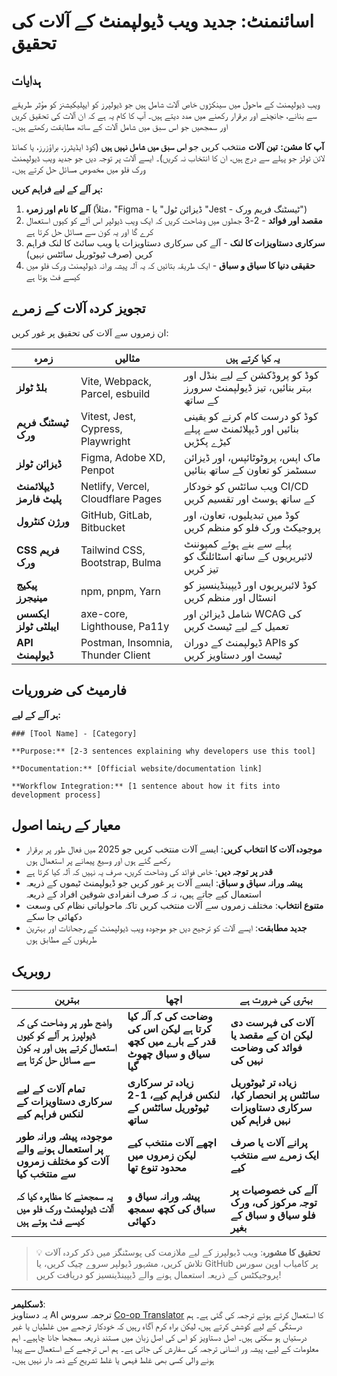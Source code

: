 <!--
CO_OP_TRANSLATOR_METADATA:
{
  "original_hash": "17b8ec8e85d99e27dcb3f73842e583be",
  "translation_date": "2025-10-20T20:45:48+00:00",
  "source_file": "1-getting-started-lessons/1-intro-to-programming-languages/assignment.md",
  "language_code": "ur"
}
-->
# اسائنمنٹ: جدید ویب ڈیولپمنٹ کے آلات کی تحقیق

## ہدایات

ویب ڈیولپمنٹ کے ماحول میں سینکڑوں خاص آلات شامل ہیں جو ڈیولپرز کو ایپلیکیشنز کو مؤثر طریقے سے بنانے، جانچنے اور برقرار رکھنے میں مدد دیتے ہیں۔ آپ کا کام یہ ہے کہ ان آلات کی تحقیق کریں اور سمجھیں جو اس سبق میں شامل آلات کے ساتھ مطابقت رکھتے ہیں۔

**آپ کا مشن:** **تین آلات** منتخب کریں جو **اس سبق میں شامل نہیں ہیں** (کوڈ ایڈیٹرز، براؤزرز، یا کمانڈ لائن ٹولز جو پہلے سے درج ہیں، ان کا انتخاب نہ کریں)۔ ایسے آلات پر توجہ دیں جو جدید ویب ڈیولپمنٹ ورک فلو میں مخصوص مسائل حل کرتے ہیں۔

**ہر آلے کے لیے فراہم کریں:**

1. **آلے کا نام اور زمرہ** (مثلاً، "Figma - ڈیزائن ٹول" یا "Jest - ٹیسٹنگ فریم ورک")
2. **مقصد اور فوائد** - 2-3 جملوں میں وضاحت کریں کہ ایک ویب ڈیولپر اس آلے کو کیوں استعمال کرے گا اور یہ کون سے مسائل حل کرتا ہے
3. **سرکاری دستاویزات کا لنک** - آلے کی سرکاری دستاویزات یا ویب سائٹ کا لنک فراہم کریں (صرف ٹیوٹوریل سائٹس نہیں)
4. **حقیقی دنیا کا سیاق و سباق** - ایک طریقہ بتائیں کہ یہ آلہ پیشہ ورانہ ڈیولپمنٹ ورک فلو میں کیسے فٹ ہوتا ہے

## تجویز کردہ آلات کے زمرے

ان زمروں سے آلات کی تحقیق پر غور کریں:

| زمرہ | مثالیں | یہ کیا کرتے ہیں |
|----------|----------|--------------|
| **بلڈ ٹولز** | Vite, Webpack, Parcel, esbuild | کوڈ کو پروڈکشن کے لیے بنڈل اور بہتر بنائیں، تیز ڈیولپمنٹ سرورز کے ساتھ |
| **ٹیسٹنگ فریم ورک** | Vitest, Jest, Cypress, Playwright | کوڈ کو درست کام کرنے کو یقینی بنائیں اور ڈیپلائمنٹ سے پہلے کیڑے پکڑیں |
| **ڈیزائن ٹولز** | Figma, Adobe XD, Penpot | ماک اپس، پروٹوٹائپس، اور ڈیزائن سسٹمز کو تعاون کے ساتھ بنائیں |
| **ڈیپلائمنٹ پلیٹ فارمز** | Netlify, Vercel, Cloudflare Pages | ویب سائٹس کو خودکار CI/CD کے ساتھ ہوسٹ اور تقسیم کریں |
| **ورژن کنٹرول** | GitHub, GitLab, Bitbucket | کوڈ میں تبدیلیوں، تعاون، اور پروجیکٹ ورک فلو کو منظم کریں |
| **CSS فریم ورک** | Tailwind CSS, Bootstrap, Bulma | پہلے سے بنے ہوئے کمپوننٹ لائبریریوں کے ساتھ اسٹائلنگ کو تیز کریں |
| **پیکیج مینیجرز** | npm, pnpm, Yarn | کوڈ لائبریریوں اور ڈیپینڈینسیز کو انسٹال اور منظم کریں |
| **ایکسس ایبلٹی ٹولز** | axe-core, Lighthouse, Pa11y | شامل ڈیزائن اور WCAG کی تعمیل کے لیے ٹیسٹ کریں |
| **API ڈیولپمنٹ** | Postman, Insomnia, Thunder Client | ڈیولپمنٹ کے دوران APIs کو ٹیسٹ اور دستاویز کریں |

## فارمیٹ کی ضروریات

**ہر آلے کے لیے:**
```
### [Tool Name] - [Category]

**Purpose:** [2-3 sentences explaining why developers use this tool]

**Documentation:** [Official website/documentation link]

**Workflow Integration:** [1 sentence about how it fits into development process]
```

## معیار کے رہنما اصول

- **موجودہ آلات کا انتخاب کریں**: ایسے آلات منتخب کریں جو 2025 میں فعال طور پر برقرار رکھے گئے ہوں اور وسیع پیمانے پر استعمال ہوں
- **قدر پر توجہ دیں**: خاص فوائد کی وضاحت کریں، صرف یہ نہیں کہ آلہ کیا کرتا ہے
- **پیشہ ورانہ سیاق و سباق**: ایسے آلات پر غور کریں جو ڈیولپمنٹ ٹیموں کے ذریعہ استعمال کیے جاتے ہیں، نہ کہ صرف انفرادی شوقین افراد کے ذریعہ
- **متنوع انتخاب**: مختلف زمروں سے آلات منتخب کریں تاکہ ماحولیاتی نظام کی وسعت دکھائی جا سکے
- **جدید مطابقت**: ایسے آلات کو ترجیح دیں جو موجودہ ویب ڈیولپمنٹ کے رجحانات اور بہترین طریقوں کے مطابق ہوں

## روبریک

| بہترین | اچھا | بہتری کی ضرورت ہے |
|-----------|------|-------------------|
| **واضح طور پر وضاحت کی کہ ڈیولپرز ہر آلے کو کیوں استعمال کرتے ہیں اور یہ کون سے مسائل حل کرتا ہے** | **وضاحت کی کہ آلہ کیا کرتا ہے لیکن اس کی قدر کے بارے میں کچھ سیاق و سباق چھوٹ گیا** | **آلات کی فہرست دی لیکن ان کے مقصد یا فوائد کی وضاحت نہیں کی** |
| **تمام آلات کے لیے سرکاری دستاویزات کے لنکس فراہم کیے** | **زیادہ تر سرکاری لنکس فراہم کیے، 1-2 ٹیوٹوریل سائٹس کے ساتھ** | **زیادہ تر ٹیوٹوریل سائٹس پر انحصار کیا، سرکاری دستاویزات نہیں فراہم کیں** |
| **موجودہ، پیشہ ورانہ طور پر استعمال ہونے والے آلات کو مختلف زمروں سے منتخب کیا** | **اچھے آلات منتخب کیے لیکن زمروں میں محدود تنوع تھا** | **پرانے آلات یا صرف ایک زمرے سے منتخب کیے** |
| **یہ سمجھنے کا مظاہرہ کیا کہ آلات ڈیولپمنٹ ورک فلو میں کیسے فٹ ہوتے ہیں** | **پیشہ ورانہ سیاق و سباق کی کچھ سمجھ دکھائی** | **آلے کی خصوصیات پر توجہ مرکوز کی، ورک فلو سیاق و سباق کے بغیر** |

> 💡 **تحقیق کا مشورہ**: ویب ڈیولپرز کے لیے ملازمت کی پوسٹنگز میں ذکر کردہ آلات تلاش کریں، مشہور ڈیولپر سروے چیک کریں، یا GitHub پر کامیاب اوپن سورس پروجیکٹس کے ذریعہ استعمال ہونے والے ڈیپینڈینسیز کو دریافت کریں!

---

**ڈسکلیمر**:  
یہ دستاویز AI ترجمہ سروس [Co-op Translator](https://github.com/Azure/co-op-translator) کا استعمال کرتے ہوئے ترجمہ کی گئی ہے۔ ہم درستگی کے لیے کوشش کرتے ہیں، لیکن براہ کرم آگاہ رہیں کہ خودکار ترجمے میں غلطیاں یا غیر درستیاں ہو سکتی ہیں۔ اصل دستاویز کو اس کی اصل زبان میں مستند ذریعہ سمجھا جانا چاہیے۔ اہم معلومات کے لیے، پیشہ ور انسانی ترجمہ کی سفارش کی جاتی ہے۔ ہم اس ترجمے کے استعمال سے پیدا ہونے والی کسی بھی غلط فہمی یا غلط تشریح کے ذمہ دار نہیں ہیں۔